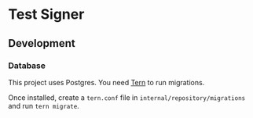 # Test Signer

## Development

### Database

This project uses Postgres. You need [Tern](https://github.com/jackc/tern) to run migrations.

Once installed, create a `tern.conf` file in `internal/repository/migrations` and run `tern migrate`.
